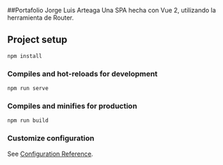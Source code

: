 ##Portafolio Jorge Luis Arteaga
Una SPA hecha con Vue 2, utilizando la herramienta de Router.







## Project setup
```
npm install
```

### Compiles and hot-reloads for development
```
npm run serve
```

### Compiles and minifies for production
```
npm run build
```

### Customize configuration
See [Configuration Reference](https://cli.vuejs.org/config/).
